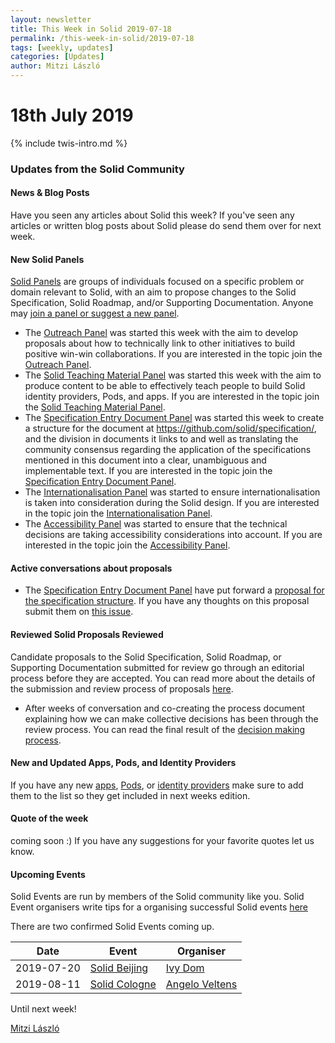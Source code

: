 ```yaml
---
layout: newsletter
title: This Week in Solid 2019-07-18
permalink: /this-week-in-solid/2019-07-18
tags: [weekly, updates]
categories: [Updates]
author: Mitzi László
---
```


# 18th July 2019 

{% include twis-intro.md %}

### Updates from the Solid Community

#### News & Blog Posts
Have you seen any articles about Solid this week? If you've seen any articles or written blog posts about Solid please do send them over for next week. 

#### New Solid Panels  
[Solid Panels](https://github.com/solid/process/blob/master/panels.md) are groups of individuals focused on a specific problem or domain relevant to Solid, with an aim to propose changes to the Solid Specification, Solid Roadmap, and/or Supporting Documentation. Anyone may [join a panel or suggest a new panel](https://github.com/solid/process/blob/master/panels.md).

* The [Outreach Panel](https://github.com/solid/process/blob/master/panels.md#outreach-panel) was started this week with the aim to develop proposals about how to technically link to other initiatives to build positive win-win collaborations. If you are interested in the topic join the [Outreach Panel](https://github.com/solid/process/blob/master/panels.md#outreach-panel). 
* The [Solid Teaching Material Panel](https://github.com/solid/process/blob/master/panels.md#solid-teaching-material-panel) was started this week with the aim to produce content to be able to effectively teach people to build Solid identity providers, Pods, and apps. If you are interested in the topic join the [Solid Teaching Material Panel](https://github.com/solid/process/blob/master/panels.md#solid-teaching-material-panel). 
* The [Specification Entry Document Panel](https://github.com/solid/process/blob/master/panels.md#specification-entry-document-panel) was started this week to create a structure for the document at https://github.com/solid/specification/, and the division in documents it links to and well as translating the community consensus regarding the application of the specifications mentioned in this document into a clear, unambiguous and implementable text. If you are interested in the topic join the [Specification Entry Document Panel](https://github.com/solid/process/blob/master/panels.md#specification-entry-document-panel). 
* The [Internationalisation Panel](https://github.com/solid/process/blob/master/panels.md#internationalisation-panel) was started to ensure internationalisation is taken into consideration during the Solid design. If you are interested in the topic join the [Internationalisation Panel](https://github.com/solid/process/blob/master/panels.md#internationalisation-panel). 
* The [Accessibility Panel](https://github.com/solid/process/blob/master/panels.md#accessibility-panel) was started to ensure that the technical decisions are taking accessibility considerations into account. If you are interested in the topic join the [Accessibility Panel](https://github.com/solid/process/blob/master/panels.md#accessibility-panel). 

#### Active conversations about proposals

* The [Specification Entry Document Panel](https://github.com/solid/process/blob/master/panels.md#specification-entry-document-panel) have put forward a [proposal for the specification structure](https://github.com/solid/specification/). If you have any thoughts on this proposal submit them on [this issue](https://github.com/solid/specification/issues/5).   

#### Reviewed Solid Proposals Reviewed 
Candidate proposals to the Solid Specification, Solid Roadmap, or Supporting Documentation submitted for review go through an editorial process before they are accepted. You can read more about the details of the submission and review process of proposals [here](https://github.com/solid/process#how-to-make-changes).

* After weeks of conversation and co-creating the process document explaining how we can make collective decisions has been through the review process. You can read the final result of the [decision making process](https://github.com/solid/process). 

#### New and Updated Apps, Pods, and Identity Providers 
If you have any new [apps](https://github.com/solid/solid-apps), [Pods](https://github.com/solid/pods), or [identity providers](https://github.com/solid/solid-idp-list) make sure to add them to the list so they get included in next weeks edition. 

#### Quote of the week

coming soon :) If you have any suggestions for your favorite quotes let us know. 

#### Upcoming Events

Solid Events are run by members of the Solid community like you. Solid Event organisers write tips for a organising successful Solid events [here](https://github.com/solid/information/blob/master/solid-events.md) 

There are two confirmed Solid Events coming up. 

| Date | Event | Organiser |
|------------ | ------------- | ------------- |
|2019-07-20|[Solid Beijing](https://www.eventbrite.com/e/solid-beijing-tickets-65524883691)|[Ivy Dom](https://github.com/leinue)|
|2019-08-11|[Solid Cologne](https://programm.froscon.de/2019/events/2375.html)|[Angelo Veltens](https://github.com/angelo-v)|

Until next week! 

[Mitzi László](https://github.com/Mitzi-Laszlo)
